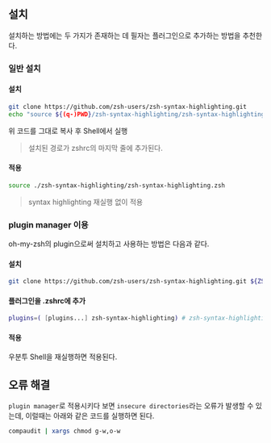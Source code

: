 설치
---

설치하는 방법에는 두 가지가 존재하는 데 필자는 플러그인으로 추가하는 방법을 추천한다.

### 일반 설치

#### 설치
```Bash
git clone https://github.com/zsh-users/zsh-syntax-highlighting.git
echo "source ${(q-)PWD}/zsh-syntax-highlighting/zsh-syntax-highlighting.zsh" >> ${ZDOTDIR:-$HOME}/.zshrc
```
위 코드를 그대로 복사 후 Shell에서 실행
> 설치된 경로가 zshrc의 마지막 줄에 추가된다.

#### 적용
```Bash
source ./zsh-syntax-highlighting/zsh-syntax-highlighting.zsh
```
> syntax highlighting 재실행 없이 적용

### plugin manager 이용
oh-my-zsh의 plugin으로써 설치하고 사용하는 방법은 다음과 같다.

#### 설치
```Bash
git clone https://github.com/zsh-users/zsh-syntax-highlighting.git ${ZSH_CUSTOM:-~/.oh-my-zsh/custom}/plugins/zsh-syntax-highlighting
```

#### 플러그인을 .zshrc에 추가
```Bash
plugins=( [plugins...] zsh-syntax-highlighting) # zsh-syntax-highlighting 마지막에 추가
```

#### 적용
우분투 Shell을 재실행하면 적용된다.

오류 해결
---
`plugin manager`로 적용시키다 보면 `insecure directories`라는 오류가 발생할 수 있는데, 이럴때는 아래와 같은 코드를 실행하면 된다.

```bash
compaudit | xargs chmod g-w,o-w
```
